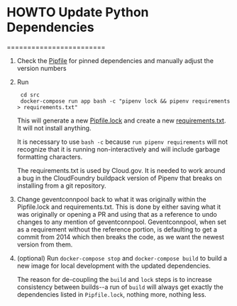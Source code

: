 # HOWTO Update Python Dependencies
========================

1. Check the [Pipfile](../../../src/Pipfile) for pinned dependencies and manually adjust the version numbers

2. Run

        cd src
        docker-compose run app bash -c "pipenv lock && pipenv requirements > requirements.txt"

    This will generate a new [Pipfile.lock](../../../src/Pipfile.lock) and create a new [requirements.txt](../../../src/requirements.txt). It will not install anything.

    It is necessary to use `bash -c` because `run pipenv requirements` will not recognize that it is running non-interactively and will include garbage formatting characters.

    The requirements.txt is used by Cloud.gov. It is needed to work around a bug in the CloudFoundry buildpack version of Pipenv that breaks on installing from a git repository.
3. Change geventconnpool back to what it was originally within the Pipfile.lock and requirements.txt.
    This is done by either saving what it was originally or opening a PR and using that as a reference to undo changes to any mention of geventconnpool.
    Geventconnpool, when set as a requirement without the reference portion, is defaulting to get a commit from 2014 which then breaks the code, as we want the newest version from them. 
4. (optional) Run `docker-compose stop` and `docker-compose build` to build a new image for local development with the updated dependencies.

    The reason for de-coupling the `build` and `lock` steps is to increase consistency between builds--a run of `build` will always get exactly the dependencies listed in `Pipfile.lock`, nothing more, nothing less.